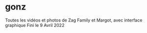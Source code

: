 # gonz
Toutes les vidéos et photos de Zag Family et Margot, avec interface graphique
Fini le 9 Avril 2022

